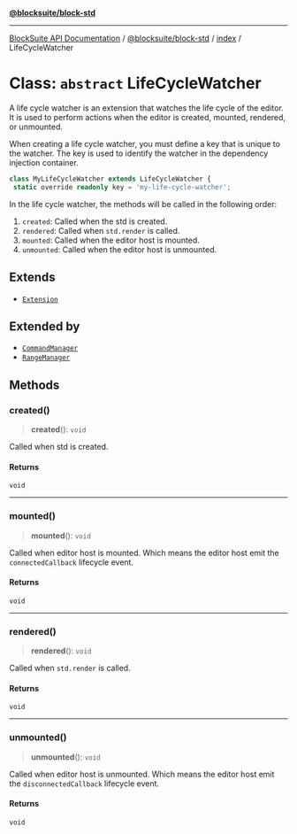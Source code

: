 [**@blocksuite/block-std**](../../../../@blocksuite/block-std/README.md)

***

[BlockSuite API Documentation](../../../../README.md) / [@blocksuite/block-std](../../README.md) / [index](../README.md) / LifeCycleWatcher

# Class: `abstract` LifeCycleWatcher

A life cycle watcher is an extension that watches the life cycle of the editor.
It is used to perform actions when the editor is created, mounted, rendered, or unmounted.

When creating a life cycle watcher, you must define a key that is unique to the watcher.
The key is used to identify the watcher in the dependency injection container.
```ts
class MyLifeCycleWatcher extends LifeCycleWatcher {
 static override readonly key = 'my-life-cycle-watcher';
```

In the life cycle watcher, the methods will be called in the following order:
1. `created`: Called when the std is created.
2. `rendered`: Called when `std.render` is called.
3. `mounted`: Called when the editor host is mounted.
4. `unmounted`: Called when the editor host is unmounted.

## Extends

- [`Extension`](../../../store/classes/Extension.md)

## Extended by

- [`CommandManager`](CommandManager.md)
- [`RangeManager`](RangeManager.md)

## Methods

### created()

> **created**(): `void`

Called when std is created.

#### Returns

`void`

***

### mounted()

> **mounted**(): `void`

Called when editor host is mounted.
Which means the editor host emit the `connectedCallback` lifecycle event.

#### Returns

`void`

***

### rendered()

> **rendered**(): `void`

Called when `std.render` is called.

#### Returns

`void`

***

### unmounted()

> **unmounted**(): `void`

Called when editor host is unmounted.
Which means the editor host emit the `disconnectedCallback` lifecycle event.

#### Returns

`void`
